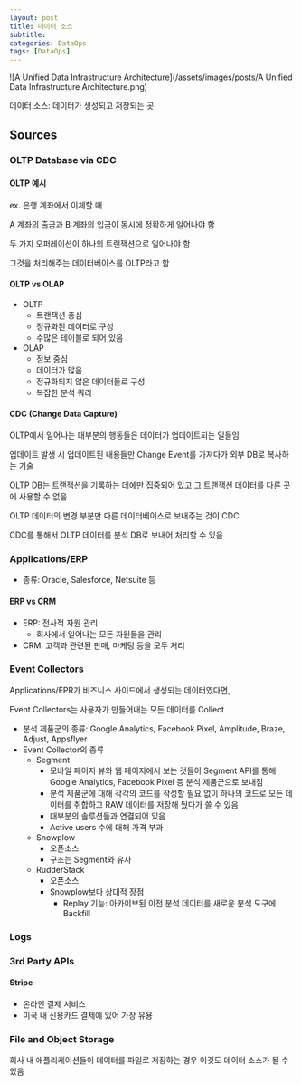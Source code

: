 ```yaml
---
layout: post
title: 데이터 소스
subtitle: 
categories: DataOps
tags: [DataOps]
---
```


![A Unified Data Infrastructure Architecture](/assets/images/posts/A Unified Data Infrastructure Architecture.png)

데이터 소스: 데이터가 생성되고 저장되는 곳

## Sources

### OLTP Database via CDC

#### OLTP 예시

ex. 은행 계좌에서 이체할 때

A 계좌의 출금과 B 계좌의 입금이 동시에 정확하게 일어나야 함

두 가지 오퍼레이션이 하나의 트랜잭션으로 일어나야 함

그것을 처리해주는 데이터베이스를 OLTP라고 함

#### OLTP vs OLAP

- OLTP
    - 트랜잭션 중심
    - 정규화된 데이터로 구성
    - 수많은 테이블로 되어 있음
- OLAP
    - 정보 중심
    - 데이터가 많음
    - 정규화되지 않은 데이터들로 구성
    - 복잡한 분석 쿼리

#### CDC (Change Data Capture)

OLTP에서 일어나는 대부분의 행동들은 데이터가 업데이트되는 일들임

업데이트 발생 시 업데이트된 내용들만 Change Event를 가져다가 외부 DB로 복사하는 기술

OLTP DB는 트랜잭션을 기록하는 데에만 집중되어 있고 그 트랜잭션 데이터를 다른 곳에 사용할 수 없음

OLTP 데이터의 변경 부분만 다른 데이터베이스로 보내주는 것이 CDC

CDC를 통해서 OLTP 데이터를 분석 DB로 보내어 처리할 수 있음

### Applications/ERP

- 종류: Oracle, Salesforce, Netsuite 등

#### ERP vs CRM

- ERP: 전사적 자원 관리
    - 회사에서 일어나는 모든 자원들을 관리
- CRM: 고객과 관련된 판매, 마케팅 등을 모두 처리

### Event Collectors

Applications/EPR가 비즈니스 사이드에서 생성되는 데이터였다면,

Event Collectors는 사용자가 만들어내는 모든 데이터를 Collect

- 분석 제품군의 종류: Google Analytics, Facebook Pixel, Amplitude, Braze, Adjust, Appsflyer
- Event Collector의 종류
    - Segment
        - 모바일 페이지 뷰와 웹 페이지에서 보는 것들이 Segment API를 통해 Google Analytics, Facebook Pixel 등 분석 제품군으로 보내짐
        - 분석 제품군에 대해 각각의 코드를 작성할 필요 없이 하나의 코드로 모든 데이터를 취합하고 RAW 데이터를 저장해 뒀다가 쓸 수 있음
        - 대부분의 솔루션들과 연결되어 있음
        - Active users 수에 대해 가격 부과
    - Snowplow
        - 오픈소스
        - 구조는 Segment와 유사
    - RudderStack
        - 오픈소스
        - Snowplow보다 상대적 장점
            - Replay 기능: 아카이브된 이전 분석 데이터를 새로운 분석 도구에 Backfill

### Logs

### 3rd Party APIs

#### Stripe

- 온라인 결제 서비스
- 미국 내 신용카드 결제에 있어 가장 유용

### File and Object Storage

회사 내 애플리케이션들이 데이터를 파일로 저장하는 경우 이것도 데이터 소스가 될 수 있음
